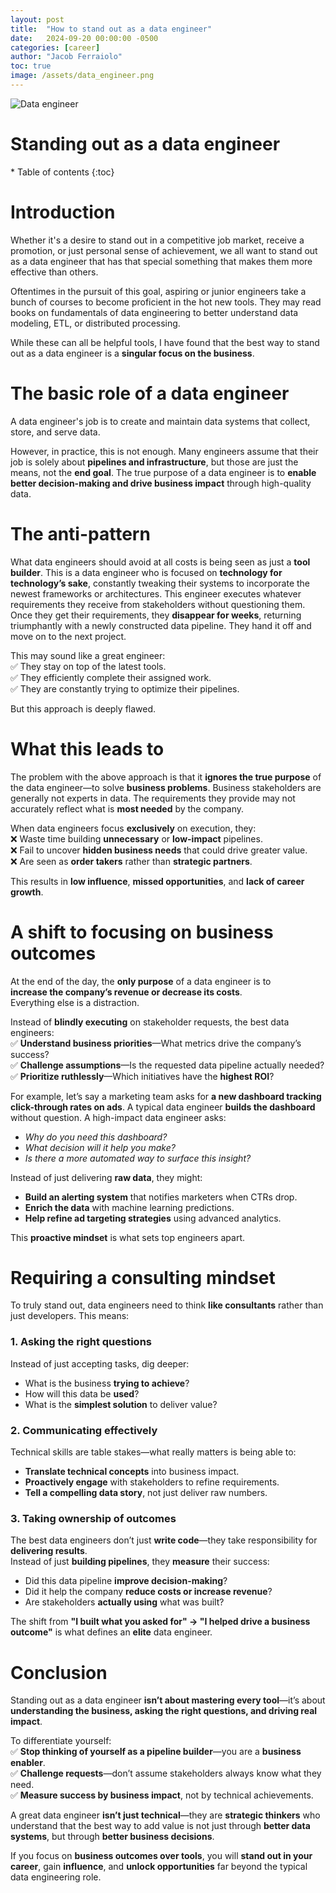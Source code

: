 ```yaml
---
layout: post
title:  "How to stand out as a data engineer"
date:   2024-09-20 00:00:00 -0500
categories: [career]
author: "Jacob Ferraiolo"
toc: true
image: /assets/data_engineer.png
---
```

![Data engineer](/assets/data_engineer.png)
<h1> Standing out as a data engineer </h1>
* Table of contents
{:toc}

# Introduction

Whether it's a desire to stand out in a competitive job market, receive
a promotion, or just personal sense of achievement, we all want to stand 
out as a data engineer that has that special something that makes them
more effective than others.

Oftentimes in the pursuit of this goal, aspiring or junior engineers
take a bunch of courses to become proficient in the hot new tools. They
may read books on fundamentals of data engineering to better understand
data modeling, ETL, or distributed processing. 

While these can all be helpful tools, I have found that the best way
to stand out as a data engineer is a **singular focus on the business**.

# The basic role of a data engineer

A data engineer's job is to create and maintain data systems that collect,
store, and serve data. 

However, in practice, this is not enough. Many engineers assume that
their job is solely about **pipelines and infrastructure**, but those are
just the means, not the **end goal**. The true purpose of a data engineer
is to **enable better decision-making and drive business impact** through
high-quality data.

# The anti-pattern

What data engineers should avoid at all costs is being seen as just a 
**tool builder**. This is a data engineer who is focused on **technology
for technology’s sake**, constantly tweaking their systems to incorporate
the newest frameworks or architectures. This engineer executes whatever 
requirements they receive from stakeholders without questioning them. 
Once they get their requirements, they **disappear for weeks**, returning 
triumphantly with a newly constructed data pipeline. They hand it off 
and move on to the next project.

This may sound like a great engineer:  
✅ They stay on top of the latest tools.  
✅ They efficiently complete their assigned work.  
✅ They are constantly trying to optimize their pipelines.  

But this approach is deeply flawed.

# What this leads to 

The problem with the above approach is that it **ignores the true purpose** 
of the data engineer—to solve **business problems**. Business stakeholders 
are generally not experts in data. The requirements they provide may not 
accurately reflect what is **most needed** by the company.

When data engineers focus **exclusively** on execution, they:  
❌ Waste time building **unnecessary** or **low-impact** pipelines.  
❌ Fail to uncover **hidden business needs** that could drive greater value.  
❌ Are seen as **order takers** rather than **strategic partners**.  

This results in **low influence**, **missed opportunities**, and 
**lack of career growth**.

# A shift to focusing on business outcomes

At the end of the day, the **only purpose** of a data engineer is to  
**increase the company’s revenue or decrease its costs**.  
Everything else is a distraction.

Instead of **blindly executing** on stakeholder requests, the best data 
engineers:  
✅ **Understand business priorities**—What metrics drive the company’s success?  
✅ **Challenge assumptions**—Is the requested data pipeline actually needed?  
✅ **Prioritize ruthlessly**—Which initiatives have the **highest ROI**?  

For example, let’s say a marketing team asks for **a new dashboard tracking 
click-through rates on ads**. A typical data engineer **builds the dashboard** 
without question. A high-impact data engineer asks:  
- *Why do you need this dashboard?*  
- *What decision will it help you make?*  
- *Is there a more automated way to surface this insight?*  

Instead of just delivering **raw data**, they might:  
- **Build an alerting system** that notifies marketers when CTRs drop.  
- **Enrich the data** with machine learning predictions.  
- **Help refine ad targeting strategies** using advanced analytics.  

This **proactive mindset** is what sets top engineers apart.

# Requiring a consulting mindset

To truly stand out, data engineers need to think **like consultants** rather 
than just developers. This means:  

### **1. Asking the right questions**
Instead of just accepting tasks, dig deeper:
- What is the business **trying to achieve**?
- How will this data be **used**?
- What is the **simplest solution** to deliver value?

### **2. Communicating effectively**
Technical skills are table stakes—what really matters is being able to:
- **Translate technical concepts** into business impact.
- **Proactively engage** with stakeholders to refine requirements.
- **Tell a compelling data story**, not just deliver raw numbers.

### **3. Taking ownership of outcomes**
The best data engineers don’t just **write code**—they take responsibility for 
**delivering results**.  
Instead of just **building pipelines**, they **measure** their success:  
- Did this data pipeline **improve decision-making**?  
- Did it help the company **reduce costs or increase revenue**?  
- Are stakeholders **actually using** what was built?  

The shift from **"I built what you asked for" → "I helped drive a business 
outcome"** is what defines an **elite** data engineer.

# Conclusion

Standing out as a data engineer **isn’t about mastering every tool**—it’s 
about **understanding the business, asking the right questions, and driving 
real impact**.

To differentiate yourself:  
✅ **Stop thinking of yourself as a pipeline builder**—you are a **business enabler**.  
✅ **Challenge requests**—don’t assume stakeholders always know what they need.  
✅ **Measure success by business impact**, not by technical achievements.  

A great data engineer **isn’t just technical**—they are **strategic thinkers** 
who understand that the best way to add value is not just through **better data 
systems**, but through **better business decisions**.

If you focus on **business outcomes over tools**, you will **stand out in 
your career**, gain **influence**, and **unlock opportunities** far beyond 
the typical data engineering role.
